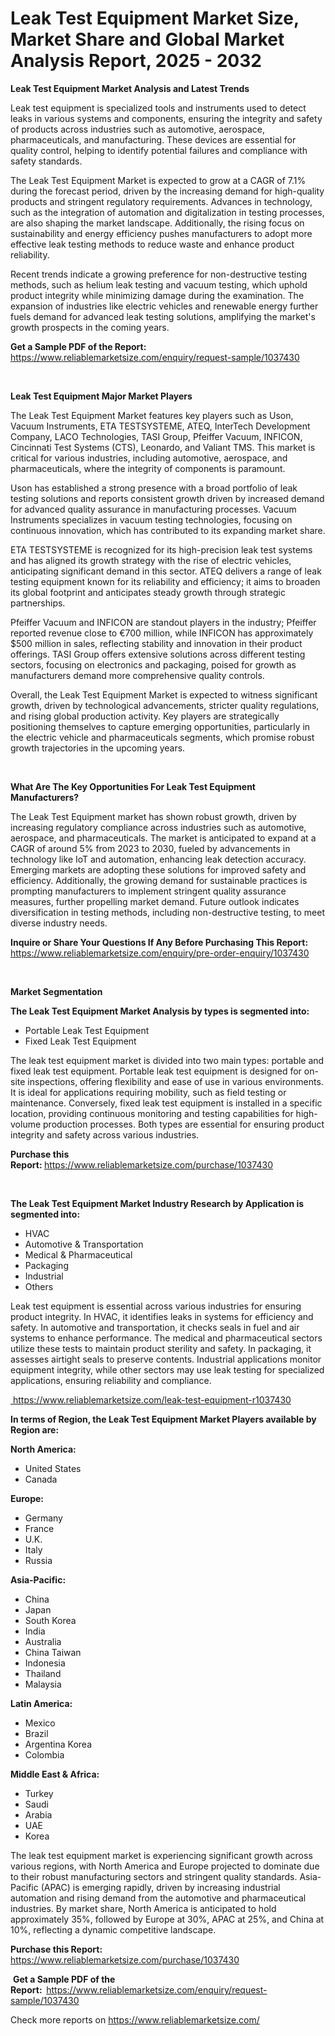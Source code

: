 <p><h1>Leak Test Equipment Market Size, Market Share and Global Market Analysis Report, 2025 - 2032</h1></p><p><strong>Leak Test Equipment Market Analysis and Latest Trends</strong></p>
<p><p>Leak test equipment is specialized tools and instruments used to detect leaks in various systems and components, ensuring the integrity and safety of products across industries such as automotive, aerospace, pharmaceuticals, and manufacturing. These devices are essential for quality control, helping to identify potential failures and compliance with safety standards.</p><p>The Leak Test Equipment Market is expected to grow at a CAGR of 7.1% during the forecast period, driven by the increasing demand for high-quality products and stringent regulatory requirements. Advances in technology, such as the integration of automation and digitalization in testing processes, are also shaping the market landscape. Additionally, the rising focus on sustainability and energy efficiency pushes manufacturers to adopt more effective leak testing methods to reduce waste and enhance product reliability.</p><p>Recent trends indicate a growing preference for non-destructive testing methods, such as helium leak testing and vacuum testing, which uphold product integrity while minimizing damage during the examination. The expansion of industries like electric vehicles and renewable energy further fuels demand for advanced leak testing solutions, amplifying the market's growth prospects in the coming years.</p></p>
<p><strong>Get a Sample PDF of the Report:&nbsp;</strong> <a href="https://www.reliablemarketsize.com/enquiry/request-sample/1037430?utm_campaign=3205&utm_medium=2&utm_source=Github&utm_content=ia&utm_term=10042025&utm_id=leak-test-equipment">https://www.reliablemarketsize.com/enquiry/request-sample/1037430</a></p>
<p>&nbsp;</p>
<p><strong>Leak Test Equipment Major Market Players</strong></p>
<p><p>The Leak Test Equipment Market features key players such as Uson, Vacuum Instruments, ETA TESTSYSTEME, ATEQ, InterTech Development Company, LACO Technologies, TASI Group, Pfeiffer Vacuum, INFICON, Cincinnati Test Systems (CTS), Leonardo, and Valiant TMS. This market is critical for various industries, including automotive, aerospace, and pharmaceuticals, where the integrity of components is paramount.</p><p>Uson has established a strong presence with a broad portfolio of leak testing solutions and reports consistent growth driven by increased demand for advanced quality assurance in manufacturing processes. Vacuum Instruments specializes in vacuum testing technologies, focusing on continuous innovation, which has contributed to its expanding market share.</p><p>ETA TESTSYSTEME is recognized for its high-precision leak test systems and has aligned its growth strategy with the rise of electric vehicles, anticipating significant demand in this sector. ATEQ delivers a range of leak testing equipment known for its reliability and efficiency; it aims to broaden its global footprint and anticipates steady growth through strategic partnerships.</p><p>Pfeiffer Vacuum and INFICON are standout players in the industry; Pfeiffer reported revenue close to €700 million, while INFICON has approximately $500 million in sales, reflecting stability and innovation in their product offerings. TASI Group offers extensive solutions across different testing sectors, focusing on electronics and packaging, poised for growth as manufacturers demand more comprehensive quality controls.</p><p>Overall, the Leak Test Equipment Market is expected to witness significant growth, driven by technological advancements, stricter quality regulations, and rising global production activity. Key players are strategically positioning themselves to capture emerging opportunities, particularly in the electric vehicle and pharmaceuticals segments, which promise robust growth trajectories in the upcoming years.</p></p>
<p>&nbsp;</p>
<p><strong>What Are The Key Opportunities For Leak Test Equipment Manufacturers?</strong></p>
<p><p>The Leak Test Equipment market has shown robust growth, driven by increasing regulatory compliance across industries such as automotive, aerospace, and pharmaceuticals. The market is anticipated to expand at a CAGR of around 5% from 2023 to 2030, fueled by advancements in technology like IoT and automation, enhancing leak detection accuracy. Emerging markets are adopting these solutions for improved safety and efficiency. Additionally, the growing demand for sustainable practices is prompting manufacturers to implement stringent quality assurance measures, further propelling market demand. Future outlook indicates diversification in testing methods, including non-destructive testing, to meet diverse industry needs.</p></p>
<p><strong>Inquire or Share Your Questions If Any Before Purchasing This Report:</strong> <a href="https://www.reliablemarketsize.com/enquiry/pre-order-enquiry/1037430?utm_campaign=3205&utm_medium=2&utm_source=Github&utm_content=ia&utm_term=10042025&utm_id=leak-test-equipment">https://www.reliablemarketsize.com/enquiry/pre-order-enquiry/1037430</a></p>
<p>&nbsp;</p>
<p><strong>Market Segmentation</strong></p>
<p><strong>The Leak Test Equipment Market Analysis by types is segmented into:</strong></p>
<p><ul><li>Portable Leak Test Equipment</li><li>Fixed Leak Test Equipment</li></ul></p>
<p><p>The leak test equipment market is divided into two main types: portable and fixed leak test equipment. Portable leak test equipment is designed for on-site inspections, offering flexibility and ease of use in various environments. It is ideal for applications requiring mobility, such as field testing or maintenance. Conversely, fixed leak test equipment is installed in a specific location, providing continuous monitoring and testing capabilities for high-volume production processes. Both types are essential for ensuring product integrity and safety across various industries.</p></p>
<p><strong>Purchase this Report:&nbsp;</strong><a href="https://www.reliablemarketsize.com/purchase/1037430?utm_campaign=3205&utm_medium=2&utm_source=Github&utm_content=ia&utm_term=10042025&utm_id=leak-test-equipment">https://www.reliablemarketsize.com/purchase/1037430</a></p>
<p>&nbsp;</p>
<p><strong>The Leak Test Equipment Market Industry Research by Application is segmented into:</strong></p>
<p><ul><li>HVAC</li><li>Automotive & Transportation</li><li>Medical & Pharmaceutical</li><li>Packaging</li><li>Industrial</li><li>Others</li></ul></p>
<p><p>Leak test equipment is essential across various industries for ensuring product integrity. In HVAC, it identifies leaks in systems for efficiency and safety. In automotive and transportation, it checks seals in fuel and air systems to enhance performance. The medical and pharmaceutical sectors utilize these tests to maintain product sterility and safety. In packaging, it assesses airtight seals to preserve contents. Industrial applications monitor equipment integrity, while other sectors may use leak testing for specialized applications, ensuring reliability and compliance.</p></p>
<p><a href="https://www.reliablemarketsize.com/leak-test-equipment-r1037430?utm_campaign=3205&utm_medium=2&utm_source=Github&utm_content=ia&utm_term=10042025&utm_id=leak-test-equipment">&nbsp;https://www.reliablemarketsize.com/leak-test-equipment-r1037430</a></p>
<p><strong>In terms of Region, the Leak Test Equipment Market Players available by Region are:</strong></p>
<p>
    <p> <strong> North America: </strong>
        <ul>
            <li>United States</li>
            <li>Canada</li>
        </ul>
        </p> 
    <p> <strong> Europe: </strong>
        <ul>
            <li>Germany</li>
            <li>France</li>
            <li>U.K.</li>
            <li>Italy</li>
            <li>Russia</li>
        </ul>
        </p> 
    <p> <strong> Asia-Pacific: </strong>
        <ul>
            <li>China</li>
            <li>Japan</li>
            <li>South Korea</li>
            <li>India</li>
            <li>Australia</li>
            <li>China Taiwan</li>
            <li>Indonesia</li>
            <li>Thailand</li>
            <li>Malaysia</li>
        </ul>
        </p> 
    <p> <strong> Latin America: </strong>
        <ul>
            <li>Mexico</li>
            <li>Brazil</li>
            <li>Argentina Korea</li>
            <li>Colombia</li>
        </ul>
        </p> 
    <p> <strong> Middle East & Africa: </strong>
        <ul>
            <li>Turkey</li>
            <li>Saudi</li>
            <li>Arabia</li>
            <li>UAE</li>
            <li>Korea</li>
        </ul>
    </p>
    </p>
<p><p>The leak test equipment market is experiencing significant growth across various regions, with North America and Europe projected to dominate due to their robust manufacturing sectors and stringent quality standards. Asia-Pacific (APAC) is emerging rapidly, driven by increasing industrial automation and rising demand from the automotive and pharmaceutical industries. By market share, North America is anticipated to hold approximately 35%, followed by Europe at 30%, APAC at 25%, and China at 10%, reflecting a dynamic competitive landscape.</p></p>
<p><strong>Purchase this Report: </strong><a href="https://www.reliablemarketsize.com/purchase/1037430?utm_campaign=3205&utm_medium=2&utm_source=Github&utm_content=ia&utm_term=10042025&utm_id=leak-test-equipment">https://www.reliablemarketsize.com/purchase/1037430</a></p>
<p>&nbsp;<strong>Get a Sample PDF of the Report:&nbsp;&nbsp;</strong><a href="https://www.reliablemarketsize.com/enquiry/request-sample/1037430?utm_campaign=3205&utm_medium=2&utm_source=Github&utm_content=ia&utm_term=10042025&utm_id=leak-test-equipment">https://www.reliablemarketsize.com/enquiry/request-sample/1037430</a></p>
<p><strong></strong></p>
<p>Check more reports on <a href="https://www.reliablemarketsize.com/?utm_campaign=3205&utm_medium=2&utm_source=Github&utm_content=ia&utm_term=10042025&utm_id=leak-test-equipment">https://www.reliablemarketsize.com/</a></p>